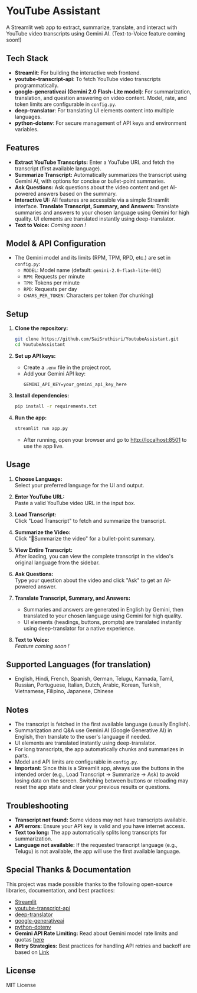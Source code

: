 # YouTube Assistant

A Streamlit web app to extract, summarize, translate, and interact with YouTube video transcripts using Gemini AI. (Text-to-Voice feature coming soon!)

## Tech Stack

- **Streamlit**: For building the interactive web frontend.
- **youtube-transcript-api**: To fetch YouTube video transcripts programmatically.
- **google-generativeai (Gemini 2.0 Flash-Lite model)**: For summarization, translation, and question answering on video content. Model, rate, and token limits are configurable in `config.py`.
- **deep-translator**: For translating UI elements content into multiple languages.
- **python-dotenv**: For secure management of API keys and environment variables.

## Features

- **Extract YouTube Transcripts:** Enter a YouTube URL and fetch the transcript (first available language).
- **Summarize Transcript:** Automatically summarizes the transcript using Gemini AI, with options for concise or bullet-point summaries.
- **Ask Questions:** Ask questions about the video content and get AI-powered answers based on the summary.
- **Interactive UI:** All features are accessible via a simple Streamlit interface.
**Translate Transcript, Summary, and Answers:** Translate summaries and answers to your chosen language using Gemini for high quality. UI elements are translated instantly using deep-translator.
- **Text to Voice:** _Coming soon !_

## Model & API Configuration

- The Gemini model and its limits (RPM, TPM, RPD, etc.) are set in `config.py`:
  - `MODEL`: Model name (default: `gemini-2.0-flash-lite-001`)
  - `RPM`: Requests per minute
  - `TPM`: Tokens per minute
  - `RPD`: Requests per day
  - `CHARS_PER_TOKEN`: Characters per token (for chunking)

## Setup

1. **Clone the repository:**
   ```bash
   git clone https://github.com/SaiSruthisri/YoutubeAssistant.git
   cd YoutubeAssistant
   ```

2. **Set up API keys:**
   - Create a `.env` file in the project root.
   - Add your Gemini API key:
     ```
     GEMINI_API_KEY=your_gemini_api_key_here
     ```

3. **Install dependencies:**
   ```bash
   pip install -r requirements.txt
   ```

4. **Run the app:**
   ```bash
   streamlit run app.py
   ```
   - After running, open your browser and go to [http://localhost:8501](http://localhost:8501) to use the app live.

## Usage

1. **Choose Language:**  
   Select your preferred language for the UI and output.

2. **Enter YouTube URL:**  
   Paste a valid YouTube video URL in the input box.

3. **Load Transcript:**  
   Click "Load Transcript" to fetch and summarize the transcript.

4. **Summarize the Video:**  
   Click "📝Summarize the video" for a bullet-point summary.

5. **View Entire Transcript:**   
   After loading, you can view the complete transcript in the video's original language from the sidebar.

6. **Ask Questions:**  
   Type your question about the video and click "Ask" to get an AI-powered answer.

7. **Translate Transcript, Summary, and Answers:**  
   - Summaries and answers are generated in English by Gemini, then translated to your chosen language using Gemini for high quality.
   - UI elements (headings, buttons, prompts) are translated instantly using deep-translator for a native experience.

8. **Text to Voice:**  
   _Feature coming soon !_

## Supported Languages (for translation)

- English, Hindi, French, Spanish, German, Telugu, Kannada, Tamil, Russian, Portuguese, Italian, Dutch, Arabic, Korean, Turkish, Vietnamese, Filipino, Japanese, Chinese

## Notes

- The transcript is fetched in the first available language (usually English).
- Summarization and Q&A use Gemini AI (Google Generative AI) in English, then translate to the user's language if needed.
- UI elements are translated instantly using deep-translator.
- For long transcripts, the app automatically chunks and summarizes in parts.
- Model and API limits are configurable in `config.py`.
- **Important:** Since this is a Streamlit app, always use the buttons in the intended order (e.g., Load Transcript → Summarize → Ask) to avoid losing data on the screen. Switching between buttons or reloading may reset the app state and clear your previous results or questions.

## Troubleshooting

- **Transcript not found:** Some videos may not have transcripts available.
- **API errors:** Ensure your API key is valid and you have internet access.
- **Text too long:** The app automatically splits long transcripts for summarization.
- **Language not available:** If the requested transcript language (e.g., Telugu) is not available, the app will use the first available language.

## Special Thanks & Documentation

This project was made possible thanks to the following open-source libraries, documentation, and best practices:

- [Streamlit](https://streamlit.io/)
- [youtube-transcript-api](https://pypi.org/project/youtube-transcript-api/)
- [deep-translator](https://pypi.org/project/deep-translator/)
- [google-generativeai](https://pypi.org/project/google-generativeai/)
- [python-dotenv](https://pypi.org/project/python-dotenv/)
- **Gemini API Rate Limiting:** Read about Gemini model rate limits and quotas [here](https://ai.google.dev/gemini-api/docs/rate-limits)
- **Retry Strategies:** Best practices for handling API retries and backoff are based on [Link](https://cloud.google.com/storage/docs/retry-strategy#python)

## License

MIT License
